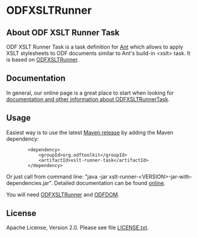 # ODFXSLTRunner

## About ODF XSLT Runner Task

ODF XSLT Runner Task is a task definition for [Ant](https://ant.apache.org/) which allows to apply
XSLT stylesheets to ODF documents similar to Ant's build-in &lt;xslt&gt; task.
It is based on [ODFXSLTRunner](./docs/xsltrunner/ODFXSLTRunner.html).

## Documentation

In general, our online page is a great place to start when looking for [documentation and other information about ODFXSLTRunnerTask](./docs/xsltrunner/ODFXSLTRunnerTask.html).

## Usage

Easiest way is to use the latest [Maven release](https://oss.sonatype.org/content/groups/public/org/odftoolkit/xslt-runner-task) by adding the Maven dependency:

            <dependency>
                <groupId>org.odftoolkit</groupId>
                <artifactId>xslt-runner-task</artifactId>
            </dependency>

Or just call from command line: "java -jar xslt-runner-&lt;VERSION&gt;-jar-with-dependencies.jar". 
Detailed documentation can be found [online](./docs/xsltrunner/ODFXSLTRunner.html).

You will need [ODFXSLTRunner](./docs/xsltrunner/ODFXSLTRunner.html) and [ODFDOM](./docs/odfdom/index.html).

## License

Apache License, Version 2.0. Please see file [LICENSE.txt](LICENSE.txt).